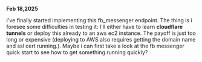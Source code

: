 __Feb 18,2025__

I've finally started implementing this fb_messenger endpoint. The thing is i foresee
some difficulties in testing it: I'll either have to learn __cloudflare tunnels__ or deploy 
this already to an aws ec2 instance. The payoff is just too long or expensive (deploying to AWS
also requires getting the domain name and ssl cert running.). Maybe i can 
first take a look at the fb messenger quick start to see how 
to get something running quickly?
